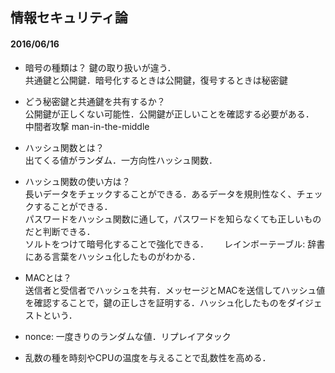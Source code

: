## 情報セキュリティ論  

#### 2016/06/16  
- 暗号の種類は？ 鍵の取り扱いが違う．  
共通鍵と公開鍵．暗号化するときは公開鍵，復号するときは秘密鍵  

- どう秘密鍵と共通鍵を共有するか？  
公開鍵が正しくない可能性．公開鍵が正しいことを確認する必要がある．  
中間者攻撃 man-in-the-middle  

- ハッシュ関数とは？  
出てくる値がランダム．一方向性ハッシュ関数．

- ハッシュ関数の使い方は？  
長いデータをチェックすることができる．あるデータを規則性なく、チェックすることができる．  
パスワードをハッシュ関数に通して，パスワードを知らなくても正しいものだと判断できる．  
ソルトをつけて暗号化することで強化できる．　　
レインボーテーブル: 辞書にある言葉をハッシュ化したものがわかる．  

- MACとは？  
送信者と受信者でハッシュを共有．メッセージとMACを送信してハッシュ値を確認することで，鍵の正しさを証明する．ハッシュ化したものをダイジェストという．  

- nonce: 一度きりのランダムな値．リプレイアタック  

- 乱数の種を時刻やCPUの温度を与えることで乱数性を高める．  
